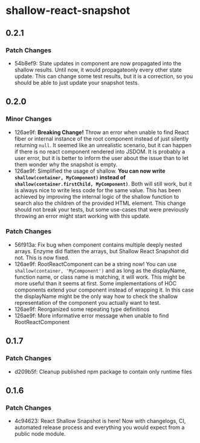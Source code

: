 # shallow-react-snapshot

## 0.2.1

### Patch Changes

- 54b8ef9: State updates in component are now propagated into the shallow results. Until now, it would propagateonly every other state update. This can change some test results, but it is a correction, so you should be able to just update your snapshot tests.

## 0.2.0

### Minor Changes

- 126ae9f: **Breaking Change!** Throw an error when unable to find React fiber or internal instance of the root component instead of just silently returning `null`. It seemed like an unrealistic scenario, but it can happen if there is no react component rendered into JSDOM. It is probably a user error, but it is better to inform the user about the issue than to let them wonder why the snapshot is empty.
- 126ae9f: Simplified the usage of shallow. **You can now write `shallow(container, MyComponent)` instead of `shallow(container.firstChild, MyComponent)`**. Both will still work, but it is always nice to write less code for the same value. This has been achieved by improving the internal logic of the shallow function to search also the children of the provided HTML element. This change should not break your tests, but some use-cases that were previously throwing an error might start working with this update.

### Patch Changes

- 56f913a: Fix bug when component contains multiple deeply nested arrays. Enzyme did flatten the arrays, but Shallow React Snapshot did not. This is now fixed.
- 126ae9f: RootReactComponent can be a string now! You can use `shallow(container, 'MyComponent')` and as long as the displayName, function name, or class name is matching, it will work. This might be more useful than it seems at first. Some implementations of HOC components extend your component instead of wrapping it. In this case the displayName might be the only way how to check the shallow representation of the component you actually want to test.
- 126ae9f: Reorganized some repeating type definitinos
- 126ae9f: More informative error message when unable to find RootReactComponent

## 0.1.7

### Patch Changes

- d209b5f: Cleanup published npm package to contain only runtime files

## 0.1.6

### Patch Changes

- 4c94623: React Shallow Snapshot is here! Now with changelogs, CI, automated release process and everything you would expect from a public node module.

